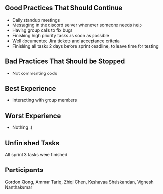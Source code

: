 ## Good Practices That Should Continue
- Daily standup meetings
- Messaging in the discord server whenever someone needs help
- Having group calls to fix bugs
- Finishing high priority tasks as soon as possible
- Well documented Jira tickets and acceptance criteria
- Finishing all tasks 2 days before sprint deadline, to leave time for testing

## Bad Practices That Should be Stopped
- Not commenting code

## Best Experience
- Interacting with group members

## Worst Experience
- Nothing :)

## Unfinished Tasks
All sprint 3 tasks were finished

## Participants
Gordon Xiong, Ammar Tariq, Zhiqi Chen, Keshavaa Shaiskandan, Vignesh Nanthakumar
